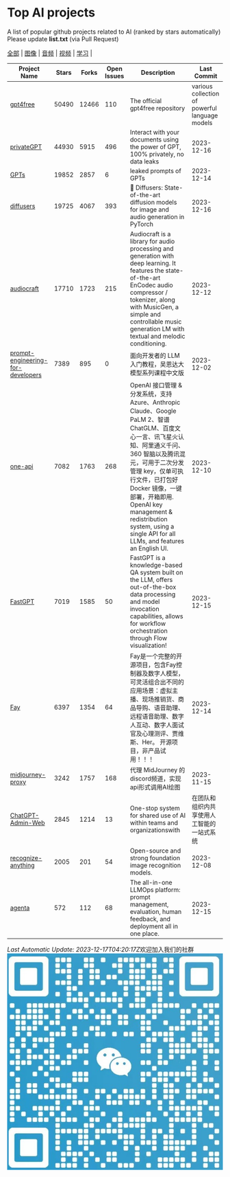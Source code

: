 # Top AI projects
A list of popular github projects related to AI (ranked by stars automatically)
Please update **list.txt** (via Pull Request)

<a href="./README.md">全部</a> |   <a href="./READMEpicture.md">图像</a> |   <a href="./READMEaudio.md">音频</a> | <a href="./READMEvideo.md">视频</a> | <a href="./READMElearn.md">学习</a> | 

| Project Name | Stars | Forks | Open Issues | Description | Last Commit |
| ------------ | ----- | ----- | ----------- | ----------- | ----------- |
| [gpt4free](https://github.com/xtekky/gpt4free) | 50490 | 12466 | 110 | The official gpt4free repository | various collection of powerful language models | 2023-12-16 |
| [privateGPT](https://github.com/imartinez/privateGPT) | 44930 | 5915 | 496 | Interact with your documents using the power of GPT, 100% privately, no data leaks | 2023-12-16 |
| [GPTs](https://github.com/linexjlin/GPTs) | 19852 | 2857 | 6 | leaked prompts of GPTs | 2023-12-14 |
| [diffusers](https://github.com/huggingface/diffusers) | 19725 | 4067 | 393 | 🤗 Diffusers: State-of-the-art diffusion models for image and audio generation in PyTorch | 2023-12-16 |
| [audiocraft](https://github.com/facebookresearch/audiocraft) | 17710 | 1723 | 215 | Audiocraft is a library for audio processing and generation with deep learning. It features the state-of-the-art EnCodec audio compressor / tokenizer, along with MusicGen, a simple and controllable music generation LM with textual and melodic conditioning. | 2023-12-12 |
| [prompt-engineering-for-developers](https://github.com/datawhalechina/prompt-engineering-for-developers) | 7389 | 895 | 0 | 面向开发者的 LLM 入门教程，吴恩达大模型系列课程中文版 | 2023-12-02 |
| [one-api](https://github.com/songquanpeng/one-api) | 7082 | 1763 | 268 | OpenAI 接口管理 & 分发系统，支持 Azure、Anthropic Claude、Google PaLM 2、智谱 ChatGLM、百度文心一言、讯飞星火认知、阿里通义千问、360 智脑以及腾讯混元，可用于二次分发管理 key，仅单可执行文件，已打包好 Docker 镜像，一键部署，开箱即用. OpenAI key management & redistribution system, using a single API for all LLMs, and features an English UI. | 2023-12-10 |
| [FastGPT](https://github.com/labring/FastGPT) | 7019 | 1585 | 50 | FastGPT is a knowledge-based QA system built on the LLM, offers out-of-the-box data processing and model invocation capabilities, allows for workflow orchestration through Flow visualization! | 2023-12-15 |
| [Fay](https://github.com/TheRamU/Fay) | 6397 | 1354 | 64 | Fay是一个完整的开源项目，包含Fay控制器及数字人模型，可灵活组合出不同的应用场景：虚拟主播、现场推销货、商品导购、语音助理、远程语音助理、数字人互动、数字人面试官及心理测评、贾维斯、Her。 开源项目，非产品试用！！！ | 2023-12-14 |
| [midjourney-proxy](https://github.com/novicezk/midjourney-proxy) | 3242 | 1757 | 168 | 代理 MidJourney 的discord频道，实现api形式调用AI绘图 | 2023-11-15 |
| [ChatGPT-Admin-Web](https://github.com/AprilNEA/ChatGPT-Admin-Web) | 2845 | 1214 | 13 | One-stop system for shared use of AI within teams and organizationswith | 在团队和组织内共享使用人工智能的一站式系统 | 2023-12-12 |
| [recognize-anything](https://github.com/xinyu1205/recognize-anything) | 2005 | 201 | 54 | Open-source and strong foundation image recognition models. | 2023-12-08 |
| [agenta](https://github.com/Agenta-AI/agenta) | 572 | 112 | 68 | The all-in-one LLMOps platform: prompt management, evaluation, human feedback, and deployment all in one place. | 2023-12-15 |

*Last Automatic Update: 2023-12-17T04:20:17Z*欢迎加入我们的社群 ![](https://raw.githubusercontent.com/mouuii/picture/master/weichat.jpg) 